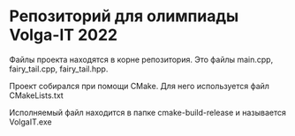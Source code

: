 # Репозиторий для олимпиады Volga-IT 2022

Файлы проекта находятся в корне репозитория. Это файлы main.cpp, fairy_tail.cpp, fairy_tail.hpp. 

Проект собирался при помощи CMake. Для него используется файл CMakeLists.txt

Исполняемый файл находится в папке cmake-build-release и называется VolgaIT.exe
